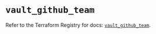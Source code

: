 # `vault_github_team`

Refer to the Terraform Registry for docs: [`vault_github_team`](https://registry.terraform.io/providers/hashicorp/vault/5.1.0/docs/resources/github_team).
